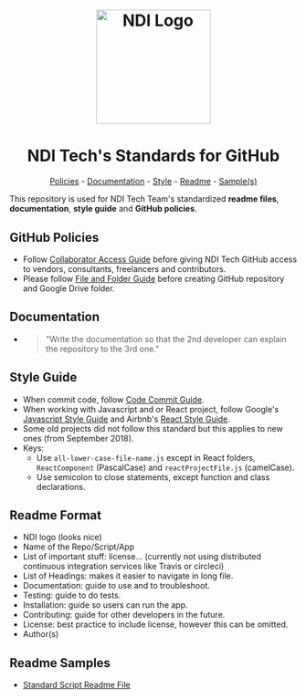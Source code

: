 <h1 align="center">
  <a href="https://www.ndi.org/"><img src="https://www.ndi.org/sites/all/themes/ndi/images/NDI_logo_svg.svg" alt="NDI Logo" width="200"></a>
</h1>

<h1 align="center">
  NDI Tech's Standards for GitHub
</h1>

<p align="center">
  <a href="#github-policies">Policies</a> - 
  <a href="#documentation">Documentation</a> - 
  <a href="#style-guide">Style</a> - 
  <a href="#readme-format">Readme</a> - 
  <a href="#readme-samples">Sample(s)</a>
</p>

This repository is used for NDI Tech Team's standardized **readme files**, **documentation**, **style guide** and **GitHub policies**.

## GitHub Policies

* Follow [Collaborator Access Guide](./collaborator-access.md) before giving NDI Tech GitHub access to vendors, consultants, freelancers and contributors.
* Please follow [File and Folder Guide](./file-folder.md) before creating GitHub repository and Google Drive folder.

## Documentation

* > "Write the documentation so that the 2nd developer can explain the repository to the 3rd one."

## Style Guide

* When commit code, follow [Code Commit Guide](./code-commit.md).
* When working with Javascript and or React project, follow Google's [Javascript Style Guide](https://google.github.io/styleguide/jsguide.html) and Airbnb's [React Style Guide](https://github.com/airbnb/javascript/tree/master/react).
* Some old projects did not follow this standard but this applies to new ones (from September 2018).
* Keys:
    * Use `all-lower-case-file-name.js` except in React folders, `ReactComponent` (PascalCase) and `reactProjectFile.js` (camelCase). 
    * Use semicolon to close statements, except function and class declarations.

## Readme Format

* NDI logo (looks nice)
* Name of the Repo/Script/App
* List of important stuff: license... (currently not using distributed continuous integration services like Travis or circleci)
* List of Headings: makes it easier to navigate in long file.
* Documentation: guide to use and to troubleshoot.
* Testing: guide to do tests.
* Installation: guide so users can run the app.
* Contributing: guide for other developers in the future.
* License: best practice to include license, however this can be omitted.
* Author(s)

## Readme Samples

* [Standard Script Readme File](./script.md)
